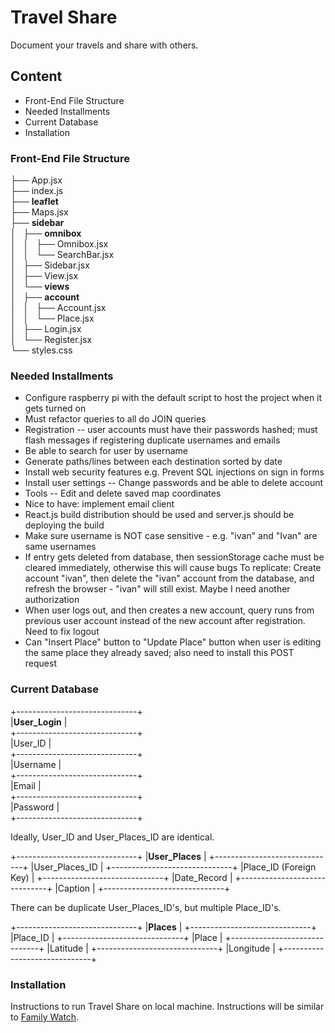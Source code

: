 # Travel Share

Document your travels and share with others.

## Content
* Front-End File Structure
* Needed Installments
* Current Database
* Installation

### Front-End File Structure
├── App.jsx<br/>
├── index.js<br/>
├── **leaflet**<br/>
├── Maps.jsx<br/>
├── **sidebar**<br/>
│   ├── **omnibox**<br/>
│   │   ├── Omnibox.jsx<br/>
│   │   └── SearchBar.jsx<br/>
│   ├── Sidebar.jsx<br/>
│   ├── View.jsx<br/>
│   └── **views**<br/>
│       ├── **account**<br/>
│       │   ├── Account.jsx<br/>
│       │   └── Place.jsx<br/>
│       ├── Login.jsx<br/>
│       └── Register.jsx<br/>
└── styles.css<br/>

### Needed Installments
* Configure raspberry pi with the default script to host the project
  when it gets turned on
* Must refactor queries to all do JOIN queries
* Registration -- user accounts must have their passwords hashed;
  must flash messages if registering duplicate usernames and emails
* Be able to search for user by username
* Generate paths/lines between each destination sorted by date
* Install web security features e.g. Prevent SQL injections on sign
  in forms
* Install user settings -- Change passwords and be able to delete
  account
* Tools -- Edit and delete saved map coordinates
* Nice to have: implement email client
* React.js build distribution should be used and server.js should be
  deploying the build
* Make sure username is NOT case sensitive - e.g. "ivan" and "Ivan"
  are same usernames
* If entry gets deleted from database, then sessionStorage cache
  must be cleared immediately, otherwise this will cause bugs
  To replicate: Create account "ivan", then delete the "ivan"
  account from the database, and refresh the browser - "ivan" will
  still exist. Maybe I need another authorization
* When user logs out, and then creates a new account, query runs
  from previous user account instead of the new account after
  registration. Need to fix logout
* Can "Insert Place" button to "Update Place" button when user is
  editing the same place they already saved; also need to install
  this POST request

### Current Database
+------------------------------+<br/>
|**User_Login**                |<br/>
+------------------------------+<br/>
|User_ID                       |<br/>
+------------------------------+<br/>
|Username                      |<br/>
+------------------------------+<br/>
|Email                         |<br/>
+------------------------------+<br/>
|Password                      |<br/>
+------------------------------+<br/>

Ideally, User_ID and User_Places_ID are identical.

+------------------------------+
|**User_Places**               |
+------------------------------+
|User_Places_ID                |
+------------------------------+
|Place_ID (Foreign Key)        |
+------------------------------+
|Date_Record                   |
+------------------------------+
|Caption                       |
+------------------------------+

There can be duplicate User_Places_ID's, but multiple Place_ID's.

+------------------------------+
|**Places**                    |
+------------------------------+
|Place_ID                      |
+------------------------------+
|Place                         |
+------------------------------+
|Latitude                      |
+------------------------------+
|Longitude                     |
+------------------------------+

### Installation
Instructions to run Travel Share on local machine. Instructions will be similar to [Family Watch](https://github.com/ivanmanan/Family-Watch/blob/master/README.md).
